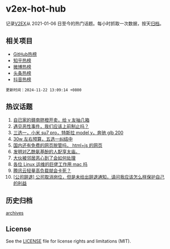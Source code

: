# v2ex-hot-hub

 记录[V2EX](https://www.v2ex.com/)从 2021-01-06 日至今的热门话题。每小时抓取一次数据，按天[归档](archives)。
 
 ## 相关项目

- [GitHub热榜](https://github.com/snaildev/github-hot-hub)
- [知乎热榜](https://github.com/snaildev/zhihu-hot-hub)
- [微博热榜](https://github.com/snaildev/weibo-hot-hub)
- [头条热榜](https://github.com/snaildev/toutiao-hot-hub)
- [抖音热榜](https://github.com/snaildev/douyin-hot-hub)


 `更新时间：2024-11-22 13:09:14 +0800`

## 热议话题

1. [自已家的赣南脐橙开卖，给 v 友抽几箱](https://www.v2ex.com/t/1091646)
1. [遇见恶性事件，我们应该上前制止吗？](https://www.v2ex.com/t/1091563)
1. [三选一，小米 su7 pro，特斯拉 model y，奔驰 glb 200](https://www.v2ex.com/t/1091497)
1. [30w 左右预算，五选一纠结中](https://www.v2ex.com/t/1091534)
1. [国内还有免费的网页脱管吗， html+js 的网页](https://www.v2ex.com/t/1091687)
1. [发明对乙酰氨基酚的人配享太庙。](https://www.v2ex.com/t/1091662)
1. [大伙被邻居恶心到了会如何处理](https://www.v2ex.com/t/1091574)
1. [各位 Linux 运维的巨佬工作用 mac 吗](https://www.v2ex.com/t/1091670)
1. [腾讯云轻量高负载就会卡死？](https://www.v2ex.com/t/1091493)
1. [[公司辞退] 公司取消岗位，但是未给出辞退通知，请问我应该怎么样保护自己的利益](https://www.v2ex.com/t/1091696)

## 历史归档

[archives](archives)

## License

See the [LICENSE](LICENSE) file for license rights and limitations (MIT).
